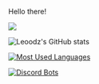 Hello there!

![](https://komarev.com/ghpvc/?username=leoodz)

![Leoodz's GitHub stats](https://github-readme-stats.vercel.app/api?username=leoodz&show_icons=true&theme=dracula)

[![Most Used Languages](https://github-readme-stats.vercel.app/api/top-langs/?username=leoodz&layout=compact&theme=dracula)](https://github.com/leoodz/github-readme-stats)

[![Discord Bots](https://top.gg/api/widget/856174195787300905.svg)](https://top.gg/bot/856174195787300905)
